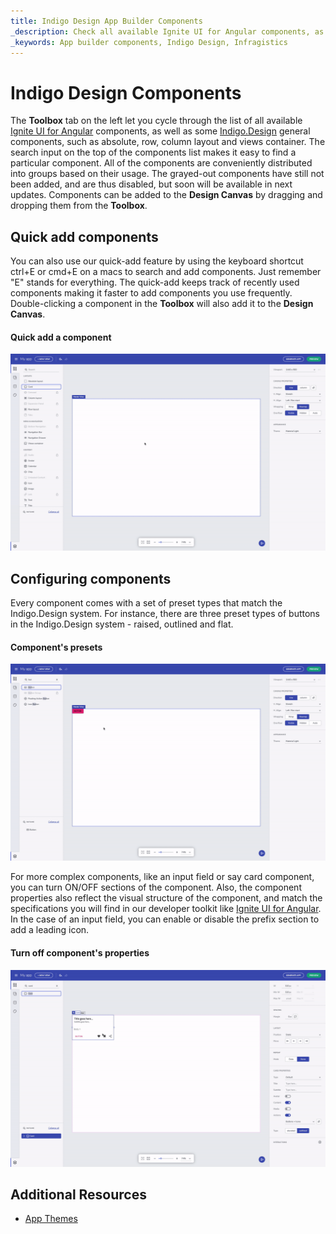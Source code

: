 ```yaml
---
title: Indigo Design App Builder Components
_description: Check all available Ignite UI for Angular components, as well as some Indigo Design general components, such as absolute, row, column layout, and views container.
_keywords: App builder components, Indigo Design, Infragistics
---
```


# Indigo Design Components

The **Toolbox** tab on the left let you cycle through the list of all available [Ignite UI for Angular]({environment:infragisticsBaseUrl}/products/ignite-ui-angular) components, as well as some [Indigo.Design]({environment:infragisticsBaseUrl}/products/indigo-design) general components, such as absolute, row, column layout and views container. The search input on the top of the components list makes it easy to find a particular component. All of the components are conveniently distributed into groups based on their usage. The grayed-out components have still not been added, and are thus disabled, but soon will be available in next updates. Components can be added to the **Design Canvas** by dragging and dropping them from the **Toolbox**.

## Quick add components 

You can also use our quick-add feature by using the keyboard shortcut ctrl+E or cmd+E on a macs to search and add components. Just remember "E" stands for everything. The quick-add keeps track of recently used components making it faster to add components you use frequently. Double-clicking a component in the **Toolbox** will also add it to the **Design Canvas**.  

#### Quick add a component
<img class="responsive-img" src="../images/quick-add-Indigo-Design-App-Builder.gif" />

## Configuring components 

Every component comes with a set of preset types that match the Indigo.Design system. For instance, there are three preset types of buttons in the Indigo.Design system - raised, outlined and flat. 

#### Component's presets
<img class="responsive-img" src="../images/component-presets-Indigo-Design-App-Builder.gif" />

For more complex components, like an input field or say card component, you can turn ON/OFF sections of the component. Also, the component properties also reflect the visual structure of the component, and match the specifications you will find in our developer toolkit like [Ignite UI for Angular]({environment:infragisticsBaseUrl}/products/ignite-ui-angular). In the case of an input field, you can enable or disable the prefix section to add a leading icon. 

#### Turn off component's properties
<img class="responsive-img" src="../images/turn-on-off-properties-Indigo-Design-App-Builder.gif" />

## Additional Resources
<div class="divider--half"></div>

* [App Themes](app-themes/app-themes.md)